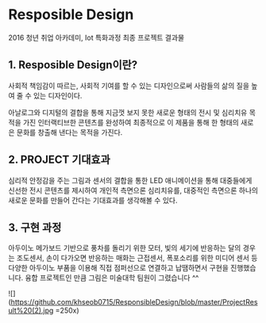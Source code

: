   # Resposible Design
2016 청년 취업 아카데미, Iot 특화과정 최종 프로젝트 결과물 

## 1. Resposible Design이란? 
사회적 책임감이 따르는, 사회적 기여를 할 수 있는 디자인으로써 사람들의 삶의 질을 높여 줄 수 있는 디자인이다. 

아날로그와 디지털의 결합을 통해 지금껏 보지 못한 새로운 형태의 전시 및 심리치유 목적을 가진 인터랙티브한 콘텐츠를 완성하여 최종적으로 이 제품을 통해 한 형태의 새로은 문화를 창출해 낸다는 목적을 가진다.

## 2. PROJECT 기대효과
심리적 안정감을 주는 그림과 센서의 결합을 통한 LED 애니메이션을 통해 대중들에게 신선한 전시 콘텐츠를 제시하여 개인적 측면으론 심리치유를, 대중적인 측면으론 하나의 새로운 문화를 만들어 간다는 기대효과를 생각해볼 수 있다.

## 3. 구현 과정
아두이노 메가보드 기반으로 풍차를 돌리기 위한 모터, 빛의 세기에 반응하는 달의 경우는 조도센서, 손이 다가오면 반응하는 매화는 근접센서, 폭포소리를 위한 미디어 센서 등 다양한 아두이노 부품을 이용해 직접 점퍼선으로 연결하고 납땜하면서 구현을 진행했습니다. 
융합 프로젝트인 만큼 그림은 미술대학 팀원이 그렸습니다 ^^

![](https://github.com/khseob0715/ResponsibleDesign/blob/master/ProjectResult%20(2).jpg =250x)
